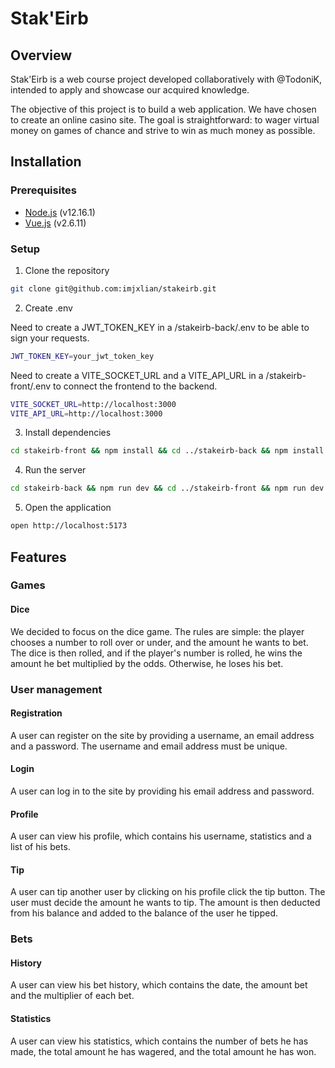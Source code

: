# Stak'Eirb

## Overview

Stak'Eirb is a web course project developed collaboratively with @TodoniK, intended to apply and showcase our acquired knowledge.

The objective of this project is to build a web application. We have chosen to create an online casino site. The goal is straightforward: to wager virtual money on games of chance and strive to win as much money as possible.

## Installation

### Prerequisites

- [Node.js](https://nodejs.org/en/) (v12.16.1)
- [Vue.js](https://vuejs.org/) (v2.6.11)

### Setup

1. Clone the repository

```bash
git clone git@github.com:imjxlian/stakeirb.git
```

2. Create .env

Need to create a JWT_TOKEN_KEY in a /stakeirb-back/.env to be able to sign your requests.

```bash
JWT_TOKEN_KEY=your_jwt_token_key
```

Need to create a VITE_SOCKET_URL and a VITE_API_URL in a /stakeirb-front/.env to connect the frontend to the backend.

```bash
VITE_SOCKET_URL=http://localhost:3000
VITE_API_URL=http://localhost:3000
```

3. Install dependencies

```bash
cd stakeirb-front && npm install && cd ../stakeirb-back && npm install
```

4. Run the server

```bash
cd stakeirb-back && npm run dev && cd ../stakeirb-front && npm run dev
```

5. Open the application

```bash
open http://localhost:5173
```

## Features

### Games

#### Dice

We decided to focus on the dice game. The rules are simple: the player chooses a number to roll over or under, and the amount he wants to bet. The dice is then rolled, and if the player's number is rolled, he wins the amount he bet multiplied by the odds. Otherwise, he loses his bet.

### User management

#### Registration

A user can register on the site by providing a username, an email address and a password. The username and email address must be unique.

#### Login

A user can log in to the site by providing his email address and password.

#### Profile

A user can view his profile, which contains his username, statistics and a list of his bets.

#### Tip

A user can tip another user by clicking on his profile click the tip button. The user must decide the amount he wants to tip. The amount is then deducted from his balance and added to the balance of the user he tipped.

### Bets

#### History

A user can view his bet history, which contains the date, the amount bet and the multiplier of each bet.

#### Statistics

A user can view his statistics, which contains the number of bets he has made, the total amount he has wagered, and the total amount he has won.
